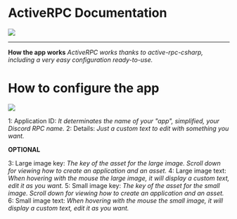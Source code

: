 # ActiveRPC Documentation
![](https://github.com/Just1diaxx/ActiveRPCDocs/assets/157634021/524d59fb-1140-4b56-9d1c-1f33347b520e)

---

**How the app works**
_ActiveRPC works thanks to active-rpc-csharp, including a very easy configuration ready-to-use._

# How to configure the app

![](https://github.com/Just1diaxx/ActiveRPCDocs/assets/157634021/6ade20f6-0f92-4a6d-a755-7fa5c827cefd)

1: Application ID: _It determinates the name of your "app", simplified, your Discord RPC name._
2: Details: _Just a custom text to edit with something you want._

**OPTIONAL**

3: Large image key: _The key of the asset for the large image. Scroll down for viewing how to create an application and an asset._
4: Large image text: _When hovering with the mouse the large image, it will display a custom text, edit it as you want._
5: Small image key: _The key of the asset for the small image. Scroll down for viewing how to create an application and an asset._
6: Small image text: _When hovering with the mouse the small image, it will display a custom text, edit it as you want._
